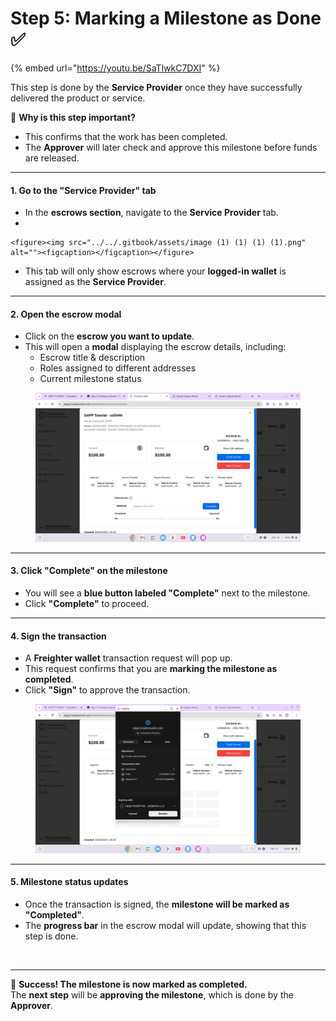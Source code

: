 # Step 5: Marking a Milestone as Done ✅

{% embed url="https://youtu.be/SaTlwkC7DXI" %}

This step is done by the **Service Provider** once they have successfully delivered the product or service.

📌 **Why is this step important?**

* This confirms that the work has been completed.
* The **Approver** will later check and approve this milestone before funds are released.

***

#### **1. Go to the "Service Provider" tab**

* In the **escrows section**, navigate to the **Service Provider** tab.
*

    <figure><img src="../../.gitbook/assets/image (1) (1) (1) (1).png" alt=""><figcaption></figcaption></figure>
* This tab will only show escrows where your **logged-in wallet** is assigned as the **Service Provider**.

***

#### **2. Open the escrow modal**

* Click on the **escrow you want to update**.
* This will open a **modal** displaying the escrow details, including:
  * Escrow title & description
  * Roles assigned to different addresses
  * Current milestone status

<figure><img src="../../.gitbook/assets/image (2) (1) (1).png" alt=""><figcaption></figcaption></figure>

***

#### **3. Click "Complete" on the milestone**

* You will see a **blue button labeled "Complete"** next to the milestone.
* Click **"Complete"** to proceed.

***

#### **4. Sign the transaction**

* A **Freighter wallet** transaction request will pop up.
* This request confirms that you are **marking the milestone as completed**.
* Click **"Sign"** to approve the transaction.

<figure><img src="../../.gitbook/assets/image (3) (1).png" alt=""><figcaption></figcaption></figure>

***

#### **5. Milestone status updates**

* Once the transaction is signed, the **milestone will be marked as "Completed"**.
* The **progress bar** in the escrow modal will update, showing that this step is done.

<figure><img src="../../.gitbook/assets/image (4).png" alt=""><figcaption></figcaption></figure>

***

🎉 **Success! The milestone is now marked as completed.**\
The **next step** will be **approving the milestone**, which is done by the **Approver**.

